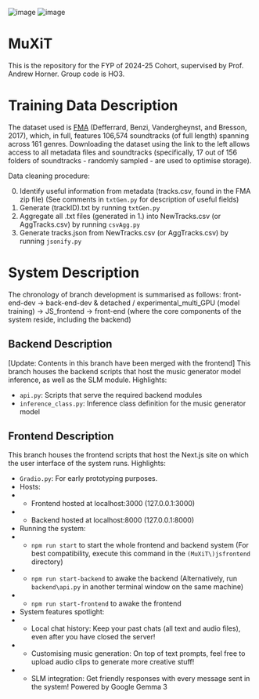 ![image](https://github.com/user-attachments/assets/ad10d2e8-732a-4dee-bda4-5268ec9c3196)
![image](https://github.com/user-attachments/assets/13b116cd-fec9-459c-b640-b06c08cfe691)
# MuXiT
This is the repository for the FYP of 2024-25 Cohort, supervised by Prof. Andrew Horner. Group code is HO3.

# Training Data Description
The dataset used is [FMA](https://os.unil.cloud.switch.ch/fma/fma_full.zip) (Defferrard, Benzi, Vandergheynst, and Bresson, 2017), which, in full, features 106,574 soundtracks (of full length) spanning across 161 genres. Downloading the dataset using the link to the left allows access to all metadata files and soundtracks (specifically, 17 out of 156 folders of soundtracks - randomly sampled - are used to optimise storage).

Data cleaning procedure:

0. Identify useful information from metadata (tracks.csv, found in the FMA zip file) (See comments in ```txtGen.py``` for description of useful fields)
1. Generate (trackID).txt by running ```txtGen.py```
2. Aggregate all .txt files (generated in 1.) into NewTracks.csv (or AggTracks.csv) by running ```csvAgg.py```
3. Generate tracks.json from NewTracks.csv (or AggTracks.csv) by running ```jsonify.py```

# System Description
The chronology of branch development is summarised as follows:
front-end-dev → back-end-dev & detached / experimental_multi_GPU (model training) → JS_frontend → front-end (where the core components of the system reside, including the backend)

## Backend Description
[Update: Contents in this branch have been merged with the frontend]
This branch houses the backend scripts that host the music generator model inference, as well as the SLM module. Highlights:
- ```api.py```: Scripts that serve the required backend modules
- ```inference_class.py```: Inference class definition for the music generator model

## Frontend Description
This branch houses the frontend scripts that host the Next.js site on which the user interface of the system runs. Highlights:
- ```Gradio.py```: For early prototyping purposes.
- Hosts:
- - Frontend hosted at localhost:3000 (127.0.0.1:3000)
- - Backend hosted at localhost:8000 (127.0.0.1:8000)
- Running the system:
- - ```npm run start``` to start the whole frontend and backend system (For best compatibility, execute this command in the ```(MuXiT\)jsfrontend``` directory)
- - ```npm run start-backend``` to awake the backend (Alternatively, run ```backend\api.py``` in another terminal window on the same machine)
- - ```npm run start-frontend``` to awake the frontend
- System features spotlight:
- - Local chat history: Keep your past chats (all text and audio files), even after you have closed the server!
- - Customising music generation: On top of text prompts, feel free to upload audio clips to generate more creative stuff!
- - SLM integration: Get friendly responses with every message sent in the system! Powered by Google Gemma 3
